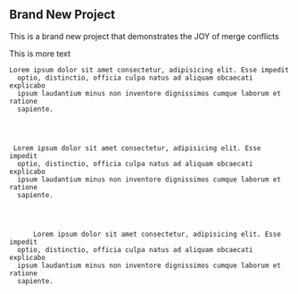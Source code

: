 ## Brand New Project

This is a brand new project that demonstrates the JOY of merge conflicts

This is more text

    Lorem ipsum dolor sit amet consectetur, adipisicing elit. Esse impedit
      optio, distinctio, officia culpa natus ad aliquam obcaecati explicabo
      ipsum laudantium minus non inventore dignissimos cumque laborum et ratione
      sapiente.




     Lorem ipsum dolor sit amet consectetur, adipisicing elit. Esse impedit
      optio, distinctio, officia culpa natus ad aliquam obcaecati explicabo
      ipsum laudantium minus non inventore dignissimos cumque laborum et ratione
      sapiente.




          Lorem ipsum dolor sit amet consectetur, adipisicing elit. Esse impedit
      optio, distinctio, officia culpa natus ad aliquam obcaecati explicabo
      ipsum laudantium minus non inventore dignissimos cumque laborum et ratione
      sapiente.

